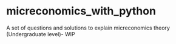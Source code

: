 # micreconomics_with_python

A set of questions and solutions to explain micreconomics theory (Undergraduate level)- WIP
